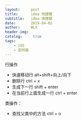 ```yaml
---
layout:     post
title:      idea 快捷键
subtitle:   idea 快捷键
date:       2019-04-02
author:     WLX
header-img:  
catalog: 	 true
tags:
    - iOS
    - 定时器
---
```



行操作
 - 快速移动行           alt+shift+向上/向下
 - 删除行              ctrl + x
 - 生成下一行           shift + enter
 - 在当前行上面生成一行   ctrl + enter


 类操作：
 - 查找父类中的方法      ctrl + o

